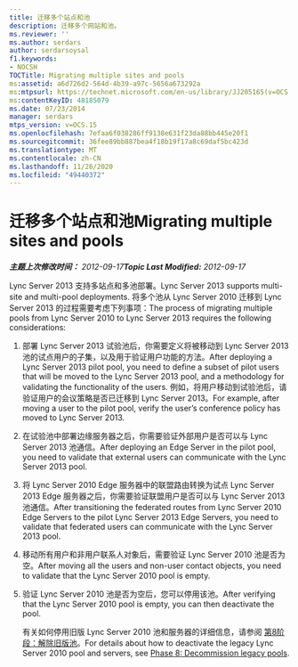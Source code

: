 ```yaml
---
title: 迁移多个站点和池
description: 迁移多个网站和池。
ms.reviewer: ''
ms.author: serdars
author: serdarsoysal
f1.keywords:
- NOCSH
TOCTitle: Migrating multiple sites and pools
ms:assetid: a6d726d2-564d-4b39-a97c-5656a673292a
ms:mtpsurl: https://technet.microsoft.com/en-us/library/JJ205165(v=OCS.15)
ms:contentKeyID: 48185079
ms.date: 07/23/2014
manager: serdars
mtps_version: v=OCS.15
ms.openlocfilehash: 7efaa6f038286ff9138e631f23da88bb445e20f1
ms.sourcegitcommit: 36fee89bb887bea4f18b19f17a8c69daf5bc423d
ms.translationtype: MT
ms.contentlocale: zh-CN
ms.lasthandoff: 11/26/2020
ms.locfileid: "49440372"
---
```

# <a name="migrating-multiple-sites-and-pools"></a><span data-ttu-id="e31fc-103">迁移多个站点和池</span><span class="sxs-lookup"><span data-stu-id="e31fc-103">Migrating multiple sites and pools</span></span>

<div data-xmlns="http://www.w3.org/1999/xhtml">

<div class="topic" data-xmlns="http://www.w3.org/1999/xhtml" data-msxsl="urn:schemas-microsoft-com:xslt" data-cs="https://msdn.microsoft.com/">

<div data-asp="https://msdn2.microsoft.com/asp">



</div>

<div id="mainSection">

<div id="mainBody"><span data-ttu-id="e31fc-104">

<span> </span></span><span class="sxs-lookup"><span data-stu-id="e31fc-104">

<span> </span></span></span>

<span data-ttu-id="e31fc-105">_**主题上次修改时间：** 2012-09-17_</span><span class="sxs-lookup"><span data-stu-id="e31fc-105">_**Topic Last Modified:** 2012-09-17_</span></span>

<span data-ttu-id="e31fc-106">Lync Server 2013 支持多站点和多池部署。</span><span class="sxs-lookup"><span data-stu-id="e31fc-106">Lync Server 2013 supports multi-site and multi-pool deployments.</span></span> <span data-ttu-id="e31fc-107">将多个池从 Lync Server 2010 迁移到 Lync Server 2013 的过程需要考虑下列事项：</span><span class="sxs-lookup"><span data-stu-id="e31fc-107">The process of migrating multiple pools from Lync Server 2010 to Lync Server 2013 requires the following considerations:</span></span>

1.  <span data-ttu-id="e31fc-108">部署 Lync Server 2013 试验池后，你需要定义将被移动到 Lync Server 2013 池的试点用户的子集，以及用于验证用户功能的方法。</span><span class="sxs-lookup"><span data-stu-id="e31fc-108">After deploying a Lync Server 2013 pilot pool, you need to define a subset of pilot users that will be moved to the Lync Server 2013 pool, and a methodology for validating the functionality of the users.</span></span> <span data-ttu-id="e31fc-109">例如，将用户移动到试验池后，请验证用户的会议策略是否已迁移到 Lync Server 2013。</span><span class="sxs-lookup"><span data-stu-id="e31fc-109">For example, after moving a user to the pilot pool, verify the user’s conference policy has moved to Lync Server 2013.</span></span>

2.  <span data-ttu-id="e31fc-110">在试验池中部署边缘服务器之后，你需要验证外部用户是否可以与 Lync Server 2013 池通信。</span><span class="sxs-lookup"><span data-stu-id="e31fc-110">After deploying an Edge Server in the pilot pool, you need to validate that external users can communicate with the Lync Server 2013 pool.</span></span>

3.  <span data-ttu-id="e31fc-111">将 Lync Server 2010 Edge 服务器中的联盟路由转换为试点 Lync Server 2013 Edge 服务器之后，你需要验证联盟用户是否可以与 Lync Server 2013 池通信。</span><span class="sxs-lookup"><span data-stu-id="e31fc-111">After transitioning the federated routes from Lync Server 2010 Edge Servers to the pilot Lync Server 2013 Edge Servers, you need to validate that federated users can communicate with the Lync Server 2013 pool.</span></span>

4.  <span data-ttu-id="e31fc-112">移动所有用户和非用户联系人对象后，需要验证 Lync Server 2010 池是否为空。</span><span class="sxs-lookup"><span data-stu-id="e31fc-112">After moving all the users and non-user contact objects, you need to validate that the Lync Server 2010 pool is empty.</span></span>

5.  <span data-ttu-id="e31fc-113">验证 Lync Server 2010 池是否为空后，您可以停用该池。</span><span class="sxs-lookup"><span data-stu-id="e31fc-113">After verifying that the Lync Server 2010 pool is empty, you can then deactivate the pool.</span></span>
    
    <span data-ttu-id="e31fc-114">有关如何停用旧版 Lync Server 2010 池和服务器的详细信息，请参阅 [第8阶段：解除旧版池](phase-8-decommission-legacy-pools.md)。</span><span class="sxs-lookup"><span data-stu-id="e31fc-114">For details about how to deactivate the legacy Lync Server 2010 pool and servers, see [Phase 8: Decommission legacy pools](phase-8-decommission-legacy-pools.md).</span></span>

<span data-ttu-id="e31fc-115"></div>

<span> </span>

</div>

</div>

</span><span class="sxs-lookup"><span data-stu-id="e31fc-115"></div>

<span> </span>

</div>

</div>

</span></span></div>

